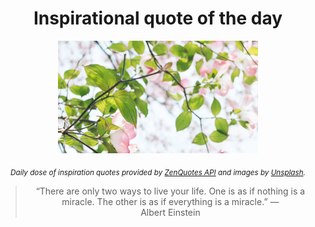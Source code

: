 
<div align="center">

# Inspirational quote of the day

<img src="./data/photo.jpeg" alt="Beautiful nature photo" width="320" height="180">

<sub><i>Daily dose of inspiration quotes provided by [ZenQuotes API](https://zenquotes.io/) and images by [Unsplash](https://unsplash.com/).</i></sub>


<blockquote>&ldquo;There are only two ways to live your life. One is as if nothing is a miracle. The other is as if everything is a miracle.&rdquo; &mdash; <footer>Albert Einstein</footer></blockquote>

</div>

